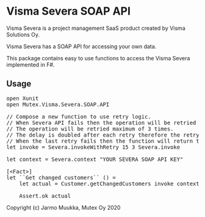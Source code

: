 # Visma Severa SOAP API

Visma Severa is a project management SaaS product created by Visma Solutions Oy.

Visma Severa has a SOAP API for accessing your own data.

This package contains easy to use functions to access the Visma Severa implemented in F#.

## Usage

<pre>
open Xunit
open Mutex.Visma.Severa.SOAP.API

// Compose a new function to use retry logic.
// When Severa API fails then the operation will be retried after 15 seconds.
// The operation will be retried maximum of 3 times.
// The delay is doubled after each retry therefore the retry interval is 15, 30, 60 seconds.
// When the last retry fails then the function will return the Result with the latest failure.
let invoke = Severa.invokeWithRetry 15 3 Severa.invoke

let context = Severa.context "YOUR SEVERA SOAP API KEY"

[&lt;Fact&gt;]
let ``Get changed customers`` () =
    let actual = Customer.getChangedCustomers invoke context None CustomerGetOptions.IncludeInactive

    Assert.ok actual
</pre>

Copyright (c) Jarmo Muukka, Mutex Oy 2020
